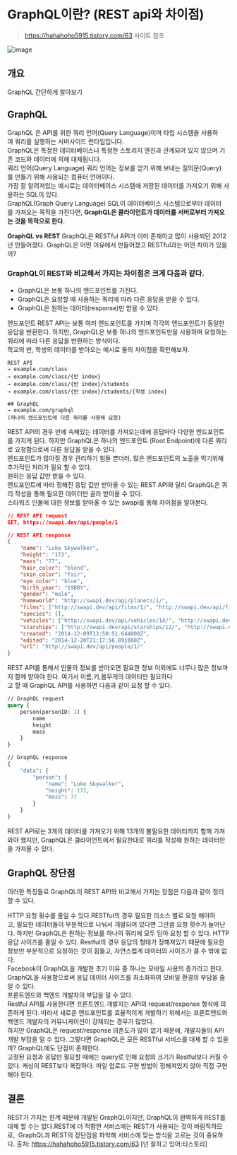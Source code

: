 #  GraphQL이란? (REST api와 차이점)
> https://hahahoho5915.tistory.com/63 사이트 참조

![image](https://github.com/user-attachments/assets/5ac38413-0f14-4e5d-b675-557feba98d5b)


## 개요
GraphQL 간단하게 알아보기

## GraphQL
GraphQL 은 API를 위한 쿼리 언어(Query Language)이며 타입 시스템을 사용하여 쿼리를 실행하는 서버사이드 런타임입니다.  
GraphQL은 특정한 데이터베이스나 특정한 스토리지 엔진과 관계되어 있지 않으며 기존 코드와 데이터에 의해 대체됩니다.  
쿼리 언어(Query Language) 쿼리 언어는 정보를 얻기 위해 보내는 질의문(Query)를 만들기 위해 사용되는 컴퓨터 언어이다.  
가장 잘 알려져있는 예시로는 데이터베이스 시스템에 저장된 데이터를 가져오기 위해 사용하는 SQL이 있다.  
GraphQL(Graph Query Language) SQL이 데이터베이스 시스템으로부터 데이터를 가져오는 목적을 가진다면, **GraphQL은 클라이언트가 데이터를 서버로부터 가져오는 것을 목적으로 한다.**

__GraphQL vs REST__
GraphQL은 RESTful API가 이미 존재하고 많이 사용되던 2012년 만들어졌다. GraphQL은 어떤 이유에서 만들어졌고 RESTful과는 어떤 차이가 있을까?  

### GraphQL이 REST와 비교해서 가지는 차이점은 크게 다음과 같다.

- GraphQL은 보통 하나의 엔드포인트를 가진다.
- GraphQL은 요청할 때 사용하는 쿼리에 따라 다른 응답을 받을 수 있다.
- GraphQL은 원하는 데이터(response)만 받을 수 있다.

엔드포인트 REST API는 보통 여러 엔드포인트를 가지며 각각의 엔드포인트가 동일한 응답을 반환한다.
하지만, GraphQL은 보통 하나의 엔드포인트만을 사용하며 요청하는 쿼리에 따라 다른 응답을 반환하는 방식이다.  
학교의 반, 학생의 데이터를 받아오는 예시로 둘의 차이점을 확인해보자.  

```
REST API
→ example.com/class
→ example.com/class/{반 index}
→ example.com/class/{반 index}/students
→ example.com/class/{반 index}/students/{학생 index}

## GraphQL
→ example.com/graphql
(하나의 엔드포인트에 다른 쿼리를 사용해 요청)
```

REST API의 경우 반에 속해있는 데이터를 가져오는데에 응답마다 다양한 엔드포인트를 가지게 된다. 하지만 GraphQL은 하나의 엔드포인트 (Root Endpoint)에 다른 쿼리로 요청함으로써 다른 응답을 받을 수 있다.  
엔드포인트가 많아질 경우 관리하기 힘들 뿐더러, 많은 엔드포인트의 노출을 막기위해 추가적인 처리가 필요 할 수 있다.  
원하는 응답 값만 받을 수 있다.  
엔드포인트에 따라 정해진 응답 값만 받아올 수 있는 REST API와 달리 GraphQL은 쿼리 작성을 통해 필요한 데이터만 골라 받아올 수 있다.  
스타워즈 인물에 대한 정보를 받아올 수 있는 swapi를 통해 차이점을 알아본다.  

```json
// REST API request
GET, https://swapi.dev/api/people/1

// REST API response
{
    "name": "Luke Skywalker",
    "height": "172",
    "mass": "77",
    "hair_color": "blond",
    "skin_color": "fair",
    "eye_color": "blue",
    "birth_year": "19BBY",
    "gender": "male",
    "homeworld": "http://swapi.dev/api/planets/1/",
    "films": ["http://swapi.dev/api/films/1/", "http://swapi.dev/api/films/2/", "http://swapi.dev/api/films/3/", "http://swapi.dev/api/films/6/"],
    "species": [],
    "vehicles": ["http://swapi.dev/api/vehicles/14/", "http://swapi.dev/api/vehicles/30/"],
    "starships": ["http://swapi.dev/api/starships/12/", "http://swapi.dev/api/starships/22/"],
    "created": "2014-12-09T13:50:51.644000Z",
    "edited": "2014-12-20T21:17:56.891000Z",
    "url": "http://swapi.dev/api/people/1/"
}
```

REST API를 통해서 인물의 정보를 받아오면 필요한 정보 이외에도 너무나 많은 정보까지 함께 받아야 한다. 여기서 이름,키,몸무게의 데이터만 필요하다고 할 때 GraphQL API를 사용하면 다음과 같이 요청 할 수 있다.
```GraphQL
// GraphQL request
query {
    person(personID: 1) {
        name
        height
        mass
    }
}

// GraphQL response
{
    "data": {
        "person": {
            "name": "Luke Skywalker",
            "height": 172,
            "mass": 77
        }
    }
}
```
REST API로는 3개의 데이터를 가져오기 위해 13개의 불필요한 데이터까지 함께 가져와야 했지만, GraphQL은 클라이언트에서 필요한대로 쿼리를 작성해 원하는 데이터만을 가져올 수 있다.

## GraphQL 장단점
이러한 특징들로 GraphQL이 REST API와 비교해서 가지는 장점은 다음과 같이 정리 할 수 있다.

HTTP 요청 횟수를 줄일 수 있다.RESTful의 경우 필요한 리소스 별로 요청 해야하고, 필요한 데이터들이 부분적으로 나눠서 개발되어 있다면 그만큼 요청 횟수가 늘어난다. 하지만 GraphQL은 원하는 정보를 하나의 쿼리에 모두 담아 요청 할 수 있다.
HTTP 응답 사이즈를 줄일 수 있다. Restful의 경우 응답의 형태가 정해져있기 때문에 필요한 정보만 부분적으로 요청하는 것이 힘들고, 자연스럽게 데이터의 사이즈가 클 수 밖에 없다.  
Facebook이 GraphQL을 개발한 초기 이유 중 하나는 모바일 사용의 증가라고 한다. GraphQL을 사용함으로써 응답 데이터 사이즈를 최소화하여 모바일 환경의 부담을 줄일 수 있다.  
프론트엔드와 백엔드 개발자의 부담을 덜 수 있다.  
Restful API를 사용한다면 프론트엔드 개발자는 API의 request/response 형식에 의존하게 된다. 
따라서 새로운 엔드포인트를 효율적이게 개발하기 위해서는 프론트엔드와 백엔드 개발자의 커뮤니케이션이 강제되는 경우가 많았다.  
하지만 GraphQL은 request/response 의존도가 많이 없기 때문에, 개발자들의 API 개발 부담을 덜 수 있다.
그렇다면 GraphQL은 모든 RESTful 서비스를 대체 할 수 있을까? GraphQL에도 단점이 존재한다.  
고정된 요청과 응답만 필요할 때에는 query로 인해 요청의 크기가 Restful보다 커질 수 있다.
캐싱이 REST보다 복잡하다. 파일 업로드 구현 방법이 정해져있지 않아 직접 구현해야 한다.

## 결론
REST가 가지는 한계 때문에 개발된 GraphQL이지만, GraphQL이 완벽하게 REST를 대체 할 수는 없다.REST에 더 적합한 서비스에는 REST가 사용되는 것이 바람직하므로, 
GraphQL과 REST의 장단점을 파악해 서비스에 맞는 방식을 고르는 것이 중요하다.
출처: https://hahahoho5915.tistory.com/63 [넌 잘하고 있어:티스토리]
